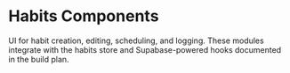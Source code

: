 # Habits Components

UI for habit creation, editing, scheduling, and logging. These modules integrate with the habits store and Supabase-powered hooks documented in the build plan.

